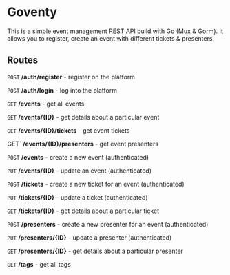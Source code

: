 # Goventy
This is a simple event management REST API build with Go (Mux & Gorm).
It allows you to register, create an event with different tickets & presenters.

## Routes
`POST` **/auth/register** - register on the platform

`POST` **/auth/login** - log into the platform

`GET` **/events** - get all events

`GET` **/events/{ID}** - get details about a particular event

`GET` **/events/{ID}/tickets** - get event tickets

GET` **/events/{ID}/presenters** - get event presenters

`POST` **/events** - create a new event (authenticated)

`PUT` **/events/{ID}** - update an event (authenticated)

`POST` **/tickets** - create a new ticket for an event (authenticated)

`PUT` **/tickets/{ID}** - update a ticket (authenticated)

`GET` **/tickets/{ID}** - get details about a particular ticket

`POST` **/presenters** - create a new presenter for an event (authenticated)

`PUT` **/presenters/{ID}** - update a presenter (authenticated)

`GET` **/presenters/{ID}** - get details about a particular presenter

`GET` **/tags** - get all tags